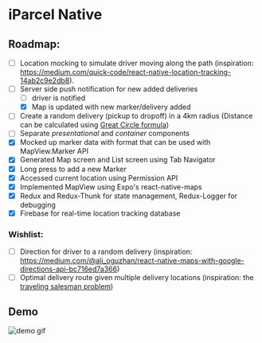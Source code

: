 # iParcel Native

## Roadmap:
* [ ] Location mocking to simulate driver moving along the path 
(inspiration: https://medium.com/quick-code/react-native-location-tracking-14ab2c9e2db8).
* [ ] Server side push notification for new added deliveries
  - [ ] driver is notified
  - [x] Map is updated with new marker/delivery added
* [ ] Create a random delivery (pickup to dropoff) in a 4km radius
(Distance can be calculated using [Great Circle formula](https://en.wikipedia.org/wiki/Great-circle_distance))
* [ ] Separate *presentational* and *container* components
* [x] Mocked up marker data with format that can be used with MapView.Marker API
* [x] Generated Map screen and List screen using Tab Navigator
* [x] Long press to add a new Marker
* [x] Accessed current location using Permission API
* [x] Implemented MapView using Expo's react-native-maps
* [x] Redux and Redux-Thunk for state management, Redux-Logger for debugging
* [x] Firebase for real-time location tracking database

### Wishlist:
* [ ] Direction for driver to a random delivery
(inspiration: https://medium.com/@ali_oguzhan/react-native-maps-with-google-directions-api-bc716ed7a366)
* [ ] Optimal delivery route given multiple delivery locations (inspiration: the [traveling salesman problem](https://en.wikipedia.org/wiki/Travelling_salesman_problem))

## Demo
<img src="iparcel.gif" alt="demo gif"/>